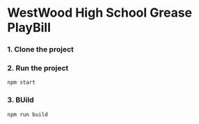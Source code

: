 # WestWood High School Grease PlayBill     


### 1. Clone the project

### 2. Run the project
```shell
npm start
```

### 3. BUild
```shell
npm run build
```
